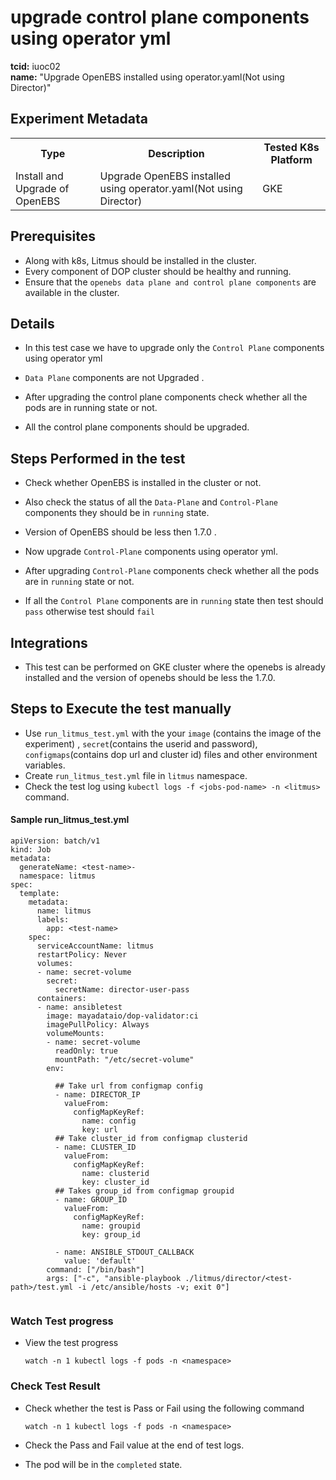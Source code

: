 # upgrade control plane components using operator yml

<b>tcid:</b> iuoc02  <br>
<b>name:</b> "Upgrade OpenEBS installed using operator.yaml(Not using Director)"<br>


## Experiment Metadata

<table>
  <tr>
    <th> Type </th>
    <th> Description </th>
    <th> Tested K8s Platform </th>
  </tr>
  <tr>
    <td> Install and Upgrade of OpenEBS </td>
    <td> Upgrade OpenEBS installed using operator.yaml(Not using Director) </td>
    <td> GKE </td>
  </tr>
</table>

## Prerequisites

- Along with k8s, Litmus should be installed in the cluster.
- Every component of DOP cluster should be healthy and running.
- Ensure that the `openebs data plane and control plane components` are available in the cluster.


## Details
- In this test case we have to upgrade only the `Control Plane` components using operator yml

- `Data Plane` components are not Upgraded .

- After upgrading the control plane components check whether all the pods are in running state or not.

- All the control plane components should be upgraded. 

## Steps Performed in the test

- Check whether OpenEBS is installed in the cluster or not.

- Also check the status of all the `Data-Plane` and `Control-Plane` components they should be in `running` state.

- Version of OpenEBS should be less then 1.7.0 .

- Now upgrade `Control-Plane` components using operator yml.

- After upgrading `Control-Plane` components check whether all the pods are in `running` state or not.

- If all the `Control Plane` components are in `running` state then test should `pass` otherwise test should `fail`


## Integrations

- This test can be performed on GKE cluster where the openebs is already installed and the version of openebs should be less the 1.7.0.

## Steps to Execute the test manually 

- Use `run_litmus_test.yml` with the your `image` (contains the image of the experiment) , `secret`(contains the userid and password), `configmaps`(contains dop url and cluster id) files and other environment variables.
- Create `run_litmus_test.yml` file in `litmus` namespace. 
- Check the test log using `kubectl logs -f <jobs-pod-name> -n <litmus>` command.

#### Sample run_litmus_test.yml

```
apiVersion: batch/v1
kind: Job
metadata:
  generateName: <test-name>-
  namespace: litmus
spec:
  template:
    metadata:
      name: litmus
      labels:
        app: <test-name>
    spec:
      serviceAccountName: litmus
      restartPolicy: Never
      volumes:
      - name: secret-volume
        secret:
          secretName: director-user-pass
      containers:
      - name: ansibletest
        image: mayadataio/dop-validator:ci
        imagePullPolicy: Always
        volumeMounts:
        - name: secret-volume
          readOnly: true
          mountPath: "/etc/secret-volume"
        env:
          
          ## Take url from configmap config
          - name: DIRECTOR_IP
            valueFrom:
              configMapKeyRef:
                name: config
                key: url
          ## Take cluster_id from configmap clusterid
          - name: CLUSTER_ID    
            valueFrom:
              configMapKeyRef:
                name: clusterid
                key: cluster_id
          ## Takes group_id from configmap groupid
          - name: GROUP_ID
            valueFrom:
              configMapKeyRef:
                name: groupid
                key: group_id
          
          - name: ANSIBLE_STDOUT_CALLBACK
            value: 'default'  
        command: ["/bin/bash"]
        args: ["-c", "ansible-playbook ./litmus/director/<test-path>/test.yml -i /etc/ansible/hosts -v; exit 0"]
        
```

### Watch Test progress

- View the test progress  

  `watch -n 1 kubectl logs -f pods -n <namespace>`

### Check Test Result

- Check whether the test is Pass or Fail using the following command

  `watch -n 1 kubectl logs -f pods -n <namespace>`

- Check the Pass and Fail value at the end of test logs.
- The pod will be in the `completed` state.